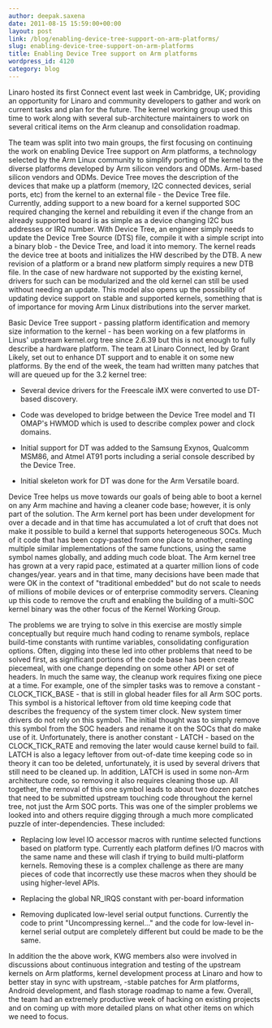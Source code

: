 ```yaml
---
author: deepak.saxena
date: 2011-08-15 15:59:00+00:00
layout: post
link: /blog/enabling-device-tree-support-on-arm-platforms/
slug: enabling-device-tree-support-on-arm-platforms
title: Enabling Device Tree support on Arm platforms
wordpress_id: 4120
category: blog
---
```


Linaro hosted its first Connect event last week in Cambridge, UK; providing an opportunity for Linaro and community developers to gather and work on current tasks and plan for the future. The kernel working group used this time to work along with several sub-architecture maintainers to work on several critical items on the Arm cleanup and consolidation roadmap.

The team was split into two main groups, the first focusing on continuing the work on enabling Device Tree support on Arm platforms, a technology selected by the Arm Linux community to simplify porting of the kernel to the diverse platforms developed by Arm silicon vendors and ODMs. Arm-based silicon vendors and ODMs. Device Tree moves the description of the devices that make up a platform (memory, I2C connected devices, serial ports, etc) from the kernel to an external file - the Device Tree file. Currently, adding support to a new board for a kernel supported SOC required changing the kernel and rebuilding it even if the change from an already supported board is as simple as a device changing I2C bus addresses or IRQ number. With Device Tree, an engineer simply needs to update the Device Tree Source (DTS) file, compile it with a simple script into a binary blob - the Device Tree, and load it into memory. The kernel reads the device tree at boots and initializes the HW described by the DTB. A new revision of a platform or a brand new platform simply requires a new DTB file. In the case of new hardware not supported by the existing kernel, drivers for such can be modularized and the old kernel can still be used without needing an update. This model also opens up the possibility of updating device support on stable and supported kernels, something that is of importance for moving Arm Linux distributions into the server market.

Basic Device Tree support - passing platform identification and memory size information to the kernel - has been working on a few platforms in Linus' upstream kernel.org tree since 2.6.39 but this is not enough to fully describe a hardware platform. The team at Linaro Connect, led by Grant Likely, set out to enhance DT support and to enable it on some new platforms. By the end of the week, the team had written many patches that will are queued up for the 3.2 kernel tree:

- Several device drivers for the Freescale iMX were converted to use DT-based discovery.

- Code was developed to bridge between the Device Tree model and TI OMAP's HWMOD which is used to describe complex power and clock domains.

- Initial support for DT was added to the Samsung Exynos, Qualcomm MSM86, and Atmel AT91 ports including a serial console described by the Device Tree.

- Initial skeleton work for DT was done for the Arm Versatile board.

Device Tree helps us move towards our goals of being able to boot a kernel on any Arm machine and having a cleaner code base; however, it is only part of the solution. The Arm kernel port has been under development for over a decade and in that time has accumulated a lot of cruft that does not make it possible to build a kernel that supports heterogeneous SOCs. Much of it code that has been copy-pasted from one place to another, creating multiple similar implementations of the same functions, using the same symbol names globally, and adding much code bloat. The Arm kernel tree has grown at a very rapid pace, estimated at a quarter million lions of code changes/year. years and in that time, many decisions have been made that were OK in the context of "traditional embedded" but do not scale to needs of millions of mobile devices or of enterprise commodity servers. Cleaning up this code to remove the cruft and enabling the building of a multi-SOC kernel binary was the other focus of the Kernel Working Group.

The problems we are trying to solve in this exercise are mostly simple conceptually but require much hand coding to rename symbols, replace build-time constants with runtime variables, consolidating configuration options. Often, digging into these led into other problems that need to be solved first, as significant portions of the code base has been create piecemeal, with one change depending on some other API or set of headers. In much the same way, the cleanup work requires fixing one piece at a time. For example, one of the simpler tasks was to remove a constant - CLOCK_TICK_BASE - that is still in global header files for all Arm SOC ports. This symbol is a historical leftover from old time keeping code that describes the frequency of the system timer clock. New system timer drivers do not rely on this symbol. The initial thought was to simply remove this symbol from the SOC headers and rename it on the SOCs that do make use of it. Unfortunately, there is another constant - LATCH - based on the CLOCK_TICK_RATE and removing the later would cause kernel build to fail. LATCH is also a legacy leftover from out-of-date time keeping code so in theory it can too be deleted, unfortunately, it is used by several drivers that still need to be cleaned up. In addition, LATCH is used in some non-Arm architecture code, so removing it also requires cleaning those up. All together, the removal of this one symbol leads to about two dozen patches that need to be submitted upstream touching code throughout the kernel tree, not just the Arm SOC ports. This was one of the simpler problems we looked into and others require digging through a much more complicated puzzle of inter-dependencies. These included:

- Replacing low level IO accessor macros with runtime selected functions based on platform type. Currently each platform defines I/O macros with the same name and these will clash if trying to build multi-platform kernels. Removing these is a complex challenge as there are many pieces of code that incorrectly use these macros when they should be using higher-level APIs.

- Replacing the global NR_IRQS constant with per-board information

- Removing duplicated low-level serial output functions. Currently the code to print "Uncompressing kernel..." and the code for low-level in-kernel serial output are completely different but could be made to be the same.

In addition the the above work, KWG members also were involved in discussions about continuous integration and testing of the upstream kernels on Arm platforms, kernel development process at Linaro and how to better stay in sync with upstream, -stable patches for Arm platforms, Android development, and flash storage roadmap to name a few. Overall, the team had an extremely productive week of hacking on existing projects and on coming up with more detailed plans on what other items on which we need to focus.
